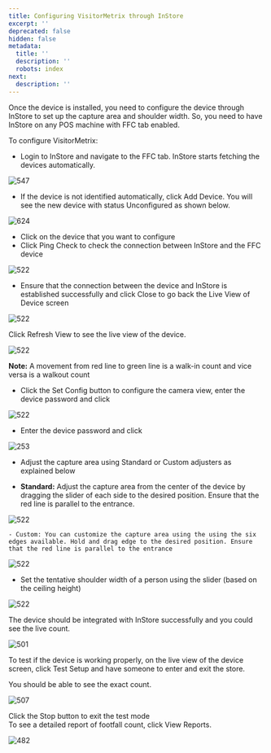```yaml
---
title: Configuring VisitorMetrix through InStore
excerpt: ''
deprecated: false
hidden: false
metadata:
  title: ''
  description: ''
  robots: index
next:
  description: ''
---
```

Once the device is installed, you need to configure the device through InStore to set up the capture area and shoulder width. So, you need to have InStore on any POS machine with FFC tab enabled.

To configure VisitorMetrix:

* Login to InStore and navigate to the FFC tab. InStore starts fetching the devices automatically. 

![547](https://files.readme.io/1050772-autom.png "autom.png")

* If the device is not identified automatically, click Add Device. You will see the new device with status Unconfigured as shown below.

![624](https://files.readme.io/6c1ea03-belowww.png "belowww.png")

* Click on the device that you want to configure
* Click Ping Check to check the connection between InStore and the FFC device 

![522](https://files.readme.io/e9cabd1-devv.png "devv.png")

* Ensure that the connection between the device and InStore is established successfully and click Close to go back the Live View of Device screen 

![522](https://files.readme.io/ab08baf-screen.png "screen.png")

Click Refresh View to see the live view of the device.

![522](https://files.readme.io/237616e-de.png "de.png")

**Note:** A movement from red line to green line is a walk-in count and vice versa is a walkout count

* Click the Set Config button to configure the camera view, enter the device password and click 

![522](https://files.readme.io/747890e-sc.png "sc.png")

* Enter the device password and click 

![253](https://files.readme.io/a2cb4ad-cl.png "cl.png")

* Adjust the capture area using Standard or Custom adjusters as explained below

- **Standard:** Adjust the capture area from the center of the device by dragging the slider of each side to the desired position. Ensure that the red line is parallel to the entrance.

![522](https://files.readme.io/55f4f1b-entrance.png "entrance.png")

```
- Custom: You can customize the capture area using the using the six edges available. Hold and drag edge to the desired position. Ensure that the red line is parallel to the entrance
```

![522](https://files.readme.io/2237827-entrance2.png "entrance2.png")

* Set the tentative shoulder width of a person using the slider (based on the ceiling height) 

![522](https://files.readme.io/55225e0-h.png "h.png")

The device should be integrated with InStore successfully and you could see the live count.

![501](https://files.readme.io/20dd65b-count.png "count.png")

To test if the device is working properly, on the live view of the device screen, click Test Setup and have someone to enter and exit the store. 

You should be able to see the exact count.

![507](https://files.readme.io/7a91dd0-count2.png "count2.png")

Click the Stop button to exit the test mode\
To see a detailed report of footfall count, click View Reports.

![482](https://files.readme.io/ea99bbe-reports.png "reports.png")
